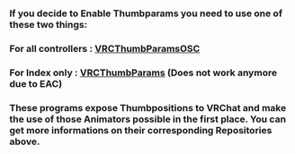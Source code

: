 ### If you decide to Enable Thumbparams you need to use one of these two things:

### For all controllers : [VRCThumbParamsOSC](https://github.com/I5UCC/VRCThumbParamsOSC)
### For Index only : [VRCThumbParams](https://github.com/benaclejames/VRCThumbParams) (Does not work anymore due to EAC)

### These programs expose Thumbpositions to VRChat and make the use of those Animators possible in the first place. You can get more informations on their corresponding Repositories above.
